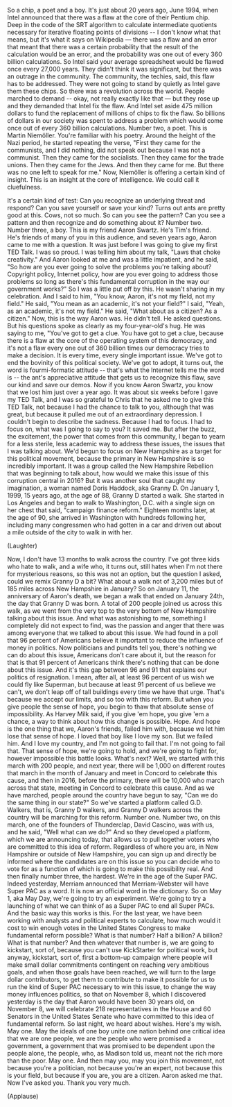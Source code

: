 
So a chip, a poet and a boy.
It&#39;s just about 20 years ago,
June 1994, when Intel announced
that there was a flaw
at the core of their Pentium chip.
Deep in the code of the SRT algorithm
to calculate intermediate quotients necessary
for iterative floating points of divisions --
I don&#39;t know what that means, but 
it&#39;s what it says on Wikipedia —
there was a flaw and an error
that meant that there was a certain probability
that the result of the calculation would be an error,
and the probability was one out of every
360 billion calculations.
So Intel said your average spreadsheet
would be flawed once every 27,000 years.
They didn&#39;t think it was significant,
but there was an outrage in the community.
The community, the techies, said, this flaw
has to be addressed.
They were not going to stand by quietly
as Intel gave them these chips.
So there was a revolution across the world.
People marched to demand --
okay, not really exactly like that —
but they rose up and they demanded
that Intel fix the flaw.
And Intel set aside 475 million dollars
to fund the replacement of millions of chips
to fix the flaw.
So billions of dollars in our society
was spent to address a problem
which would come once out of every 360 billion
calculations.
Number two, a poet.
This is Martin Niemöller.
You&#39;re familiar with his poetry.
Around the height of the Nazi period,
he started repeating the verse,
&quot;First they came for the communists,
and I did nothing,
did not speak out because I was not a communist.
Then they came for the socialists.
Then they came for the trade unions.
Then they came for the Jews.
And then they came for me.
But there was no one left to speak for me.&quot;
Now, Niemöller is offering a certain kind of insight.
This is an insight at the core of intelligence.
We could call it cluefulness.

It&#39;s a certain kind of test:
Can you recognize
an underlying threat and respond?
Can you save yourself or save your kind?
Turns out ants are pretty good at this.
Cows, not so much.
So can you see the pattern?
Can you see a pattern and then recognize
and do something about it? Number two.
Number three, a boy.
This is my friend Aaron Swartz.
He&#39;s Tim&#39;s friend.
He&#39;s friends of many of you in this audience,
and seven years ago,
Aaron came to me with a question.
It was just before I was going
to give my first TED Talk.
I was so proud. I was telling him about my talk,
&quot;Laws that choke creativity.&quot;
And Aaron looked at me
and was a little impatient, and he said,
&quot;So how are you ever
going to solve the problems you&#39;re talking about?
Copyright policy, Internet policy,
how are you ever going to address those problems
so long as there&#39;s this fundamental corruption
in the way our government works?&quot;
So I was a little put off by this.
He wasn&#39;t sharing in my celebration.
And I said to him, &quot;You know, Aaron,
it&#39;s not my field, not my field.&quot;
He said, &quot;You mean as an
academic, it&#39;s not your field?&quot;
I said, &quot;Yeah, as an academic, it&#39;s not my field.&quot;
He said, &quot;What about as a citizen?
As a citizen.&quot;
Now, this is the way Aaron was.
He didn&#39;t tell. He asked questions.
But his questions spoke as clearly
as my four-year-old&#39;s hug.
He was saying to me,
&quot;You&#39;ve got to get a clue.
You have got to get a clue, because there is
a flaw at the core of the operating system
of this democracy,
and it&#39;s not a flaw every one out of 360 billion times
our democracy tries to make a decision.
It is every time,
every single important issue.
We&#39;ve got to end the bovinity of this political society.
We&#39;ve got to adopt, it turns out,
the word is fourmi-formatic attitude --
that&#39;s what the Internet tells me the word is --
the ant&#39;s appreciative attitude
that gets us to recognize this flaw,
save our kind and save our demos.
Now if you know Aaron Swartz,
you know that we lost him
just over a year ago.
It was about six weeks
before I gave my TED Talk,
and I was so grateful to Chris
that he asked me to give this TED Talk,
not because I had the chance to talk to you,
although that was great,
but because it pulled me out
of an extraordinary depression.
I couldn&#39;t begin to describe the sadness.
Because I had to focus.
I had to focus on, what was I going to say to you?
It saved me.
But after the buzz, the excitement,
the power that comes from this community,
I began to yearn for a less sterile,
less academic way to address these issues,
the issues that I was talking about.
We&#39;d begun to focus on New Hampshire
as a target for this political movement,
because the primary in New Hampshire
is so incredibly important.
It was a group called the New Hampshire Rebellion
that was beginning to talk about, how would we make
this issue of this corruption central in 2016?
But it was another soul that caught my imagination,
a woman named Doris Haddock, aka Granny D.
On January 1, 1999, 15 years ago,
at the age of 88, Granny D started a walk.
She started in Los Angeles
and began to walk to Washington, D.C.
with a single sign on her chest that said,
&quot;campaign finance reform.&quot;
Eighteen months later,
at the age of 90,
she arrived in Washington
with hundreds following her,
including many congressmen
who had gotten in a car
and driven out about a mile outside of the city
to walk in with her.

(Laughter)

Now, I don&#39;t have 13 months
to walk across the country.
I&#39;ve got three kids who hate to walk,
and a wife who, it turns out,
still hates when I&#39;m not there
for mysterious reasons,
so this was not an option,
but the question I asked,
could we remix Granny D a bit?
What about a walk not of 3,200 miles
but of 185 miles across New Hampshire
in January?
So on January 11,
the anniversary of Aaron&#39;s death,
we began a walk that ended on January 24th,
the day that Granny D was born.
A total of 200 people joined us across this walk,
as we went from the very top to the
very bottom of New Hampshire
talking about this issue.
And what was astonishing to me,
something I completely did not expect to find,
was the passion and anger
that there was among everyone
that we talked to about this issue.
We had found in a poll that 96 percent of Americans
believe it important to reduce the influence
of money in politics.
Now politicians and pundits tell you,
there&#39;s nothing we can do about this issue,
Americans don&#39;t care about it,
but the reason for that is
that 91 percent of Americans
think there&#39;s nothing that can
be done about this issue.
And it&#39;s this gap between 96 and 91
that explains our politics of resignation.
I mean, after all, at least 96 percent of us
wish we could fly like Superman,
but because at least 91 percent
of us believe we can&#39;t,
we don&#39;t leap off of tall buildings every time
we have that urge.
That&#39;s because we accept our limits,
and so too with this reform.
But when you give people the sense of hope,
you begin to thaw that
absolute sense of impossibility.
As Harvey Milk said, if you give &#39;em hope,
you give &#39;em a chance, a way to think
about how this change is possible.
Hope.
And hope is the one thing that we, Aaron&#39;s friends,
failed him with, because we let him
lose that sense of hope.
I loved that boy like I love my son.
But we failed him.
And I love my country,
and I&#39;m not going to fail that.
I&#39;m not going to fail that.
That sense of hope, we&#39;re going to hold,
and we&#39;re going to fight for,
however impossible this battle looks.
What&#39;s next?
Well, we started with this march with 200 people,
and next year, there will be 1,000
on different routes
that march in the month of January
and meet in Concord to celebrate this cause,
and then in 2016, before the primary,
there will be 10,000 who march across that state,
meeting in Concord to celebrate this cause.
And as we have marched, people around the country
have begun to say, &quot;Can we do the same thing
in our state?&quot;
So we&#39;ve started a platform called G.D. Walkers,
that is, Granny D walkers,
and Granny D walkers across the country
will be marching for this reform. Number one.
Number two, on this march,
one of the founders of Thunderclap, David Cascino,
was with us,
and he said, &quot;Well what can we do?&quot;
And so they developed a platform,
which we are announcing today,
that allows us to pull together voters
who are committed to this idea of reform.
Regardless of where you are,
in New Hampshire or outside of New Hampshire,
you can sign up and directly be informed
where the candidates are on this issue
so you can decide who to vote for
as a function of which is going
to make this possibility real.
And then finally number three, the hardest.
We&#39;re in the age of the Super PAC.
Indeed yesterday, Merriam announced
that Merriam-Webster will have Super PAC as a word.
It is now an official word in the dictionary.
So on May 1, aka May Day,
we&#39;re going to try an experiment.
We&#39;re going to try a launching
of what we can think of as a Super PAC
to end all Super PACs.
And the basic way this works is this.
For the last year, we have been working
with analysts and political experts
to calculate, how much would it cost
to win enough votes in the United States Congress
to make fundamental reform possible?
What is that number? Half a billion? A billion?
What is that number?
And then whatever that number is,
we are going to kickstart, sort of,
because you can&#39;t use KickStarter for political work,
but anyway, kickstart, sort of,
first a bottom-up campaign
where people will make small dollar commitments
contingent on reaching very ambitious goals,
and when those goals have been reached,
we will turn to the large dollar contributors,
to get them to contribute to make it possible
for us to run the kind of Super PAC necessary
to win this issue,
to change the way money influences politics,
so that on November 8,
which I discovered yesterday is the day
that Aaron would have been 30 years old,
on November 8,
we will celebrate 218 representatives
in the House and 60 Senators
in the United States Senate
who have committed to this idea
of fundamental reform.
So last night, we heard about wishes.
Here&#39;s my wish.
May one.
May the ideals of one boy
unite one nation behind one critical idea
that we are one people,
we are the people who were promised a government,
a government that was promised to be
dependent upon the people alone, the people,
who, as Madison told us,
meant not the rich more than the poor.
May one.
And then may you, may you join this movement,
not because you&#39;re a politician,
not because you&#39;re an expert,
not because this is your field,
but because if you are,
you are a citizen.
Aaron asked me that.
Now I&#39;ve asked you.
Thank you very much.

(Applause)

